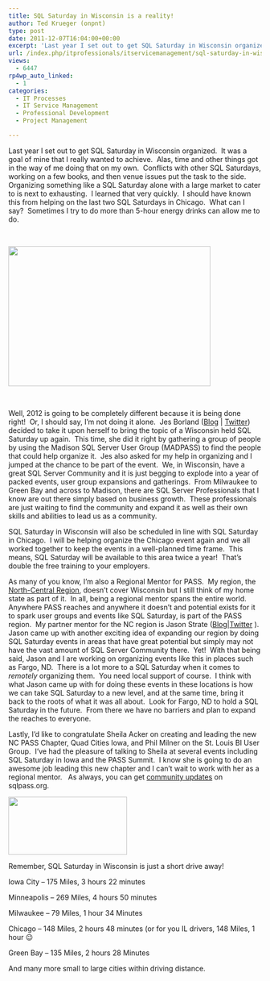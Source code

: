 ```yaml
---
title: SQL Saturday in Wisconsin is a reality!
author: Ted Krueger (onpnt)
type: post
date: 2011-12-07T16:04:00+00:00
excerpt: 'Last year I set out to get SQL Saturday in Wisconsin organized.  It was a goal of mine that I really wanted to achieve.  Alas, time and other things got in the way of me doing that on my own.  Conflicts with other SQL Saturdays, working on a few books,&hellip;'
url: /index.php/itprofessionals/itservicemanagement/sql-saturday-in-wisconsin-is/
views:
  - 6447
rp4wp_auto_linked:
  - 1
categories:
  - IT Processes
  - IT Service Management
  - Professional Development
  - Project Management

---
```

Last year I set out to get SQL Saturday in Wisconsin organized.  It was a goal of mine that I really wanted to achieve.  Alas, time and other things got in the way of me doing that on my own.  Conflicts with other SQL Saturdays, working on a few books, and then venue issues put the task to the side.  Organizing something like a SQL Saturday alone with a large market to cater to is next to exhausting.  I learned that very quickly.  I should have known this from helping on the last two SQL Saturdays in Chicago.  What can I say?  Sometimes I try to do more than 5-hour energy drinks can allow me to do.

 

<div class="image_block">
  <a href="/media/blogs/ITProfessionals/sqlcowtipping.gif?mtime=1322861751"><img src="/wp-content/uploads/blogs/ITProfessionals/sqlcowtipping.gif?mtime=1322861751" alt="" width="402" height="278" /></a>
</div>

 

Well, 2012 is going to be completely different because it is being done right!  Or, I should say, I’m not doing it alone.  Jes Borland ([Blog][1] | [Twitter][2]) decided to take it upon herself to bring the topic of a Wisconsin held SQL Saturday up again.  This time, she did it right by gathering a group of people by using the Madison SQL Server User Group (MADPASS) to find the people that could help organize it.  Jes also asked for my help in organizing and I jumped at the chance to be part of the event.  We, in Wisconsin, have a great SQL Server Community and it is just begging to explode into a year of packed events, user group expansions and gatherings.  From Milwaukee to Green Bay and across to Madison, there are SQL Server Professionals that I know are out there simply based on business growth.  These professionals are just waiting to find the community and expand it as well as their own skills and abilities to lead us as a community.

SQL Saturday in Wisconsin will also be scheduled in line with SQL Saturday in Chicago.  I will be helping organize the Chicago event again and we all worked together to keep the events in a well-planned time frame.  This means, SQL Saturday will be available to this area twice a year!  That’s double the free training to your employers.

As many of you know, I’m also a Regional Mentor for PASS.  My region, the [North-Central Region][3], doesn’t cover Wisconsin but I still think of my home state as part of it.  In all, being a regional mentor spans the entire world.  Anywhere PASS reaches and anywhere it doesn’t and potential exists for it to spark user groups and events like SQL Saturday, is part of the PASS region.  My partner mentor for the NC region is Jason Strate ([Blog][4]|[Twitter][5] ).  Jason came up with another exciting idea of expanding our region by doing SQL Saturday events in areas that have great potential but simply may not have the vast amount of SQL Server Community there.  Yet!  With that being said, Jason and I are working on organizing events like this in places such as Fargo, ND.  There is a lot more to a SQL Saturday when it comes to _remotely_ organizing them.  You need local support of course.  I think with what Jason came up with for doing these events in these locations is how we can take SQL Saturday to a new level, and at the same time, bring it back to the roots of what it was all about.  Look for Fargo, ND to hold a SQL Saturday in the future.  From there we have no barriers and plan to expand the reaches to everyone.

Lastly, I’d like to congratulate Sheila Acker on creating and leading the new NC PASS Chapter, Quad Cities Iowa, and Phil Milner on the St. Louis BI User Group.  I’ve had the pleasure of talking to Sheila at several events including SQL Saturday in Iowa and the PASS Summit.  I know she is going to do an awesome job leading this new chapter and I can’t wait to work with her as a regional mentor.   As always, you can get [community updates][6] on sqlpass.org.

<div class="image_block">
  <a href="/wp-content/uploads/blogs/All/sqlsat118_web.png?mtime=1323282319"><img alt="" src="/wp-content/uploads/blogs/All/sqlsat118_web.png?mtime=1323282319" width="236" height="115" /></a>
</div>

Remember, SQL Saturday in Wisconsin is just a short drive away!

Iowa City – 175 Miles, 3 hours 22 minutes

Minneapolis – 269 Miles, 4 hours 50 minutes

Milwaukee – 79 Miles, 1 hour 34 Minutes

Chicago – 148 Miles, 2 hours 48 minutes (or for you IL drivers, 148 Miles, 1 hour 😉

Green Bay – 135 Miles, 2 hours 28 Minutes

And many more small to large cities within driving distance.

 

<span style="font-size: small;"><span style="font-family: verdana,geneva;"> </span></span>

<span style="font-size: small;"><span style="font-family: verdana,geneva;"> </span></span>

<span style="font-size: small;"><span style="font-family: verdana,geneva;"> </span></span>

<span style="font-size: small;"><span style="font-family: verdana,geneva;"> </span></span>

 [1]: /index.php/All/?disp=authdir&author=420
 [2]: http://twitter.com/#%21/grrl_geek
 [3]: http://www.sqlpass.org/PASSChapters/USNorthCentral.aspx
 [4]: http://www.jasonstrate.com/
 [5]: http://twitter.com/stratesql
 [6]: http://www.sqlpass.org/Community/PASSBlog/entryid/388/Community-Update.aspx